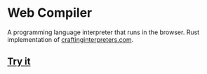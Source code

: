 # Web Compiler

A programming language interpreter that runs in the browser.
Rust implementation of [craftinginterpreters.com](https://craftinginterpreters.com/).

## [Try it](https://agrawal-d.github.io/web-compiler)